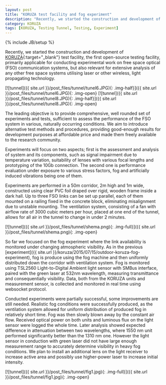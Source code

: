```yaml
---
layout: post
title: "KORUZA test facility and fog experiment"
description: "Recently, we started the construction and development of KORUZA test facility, the first open-source testing facility, primarily applicable for conducting experimental work on free space optical (FSO) communication systems."
category: KORUZA
tags: [KORUZA, Testing Tunnel, Testing, Experiment]
---
```

{% include JB/setup %}


Recently, we started the construction and development of [KORUZA](http://koruza.net/){:target="_blank"} test facility, the first open-source testing facility, primarily applicable for conducting experimental work on free space optical (FSO) communication systems, but also relevant for extensive analysis of any other free space systems utilising laser or other wireless, light propagating
technology.

[![tunnel]({{ site.url }}/post_files/tunnel/tunel6.JPG){: .img-half}]({{ site.url }}/post_files/tunnel/tunel6.JPG){: .img-open}
[![tunnel]({{ site.url }}/post_files/tunnel/tunel8.JPG){: .img-half}]({{ site.url }}/post_files/tunnel/tunel8.JPG){: .img-open}

The leading objective is to provide comprehensive, well rounded set of experiments and tests, sufficient to assess the performance of the FSO system in various, naturally occurring conditions. We aim to introduce alternative test methods and procedures, providing good-enough results for development purposes at affordable price and made them freely available to the research community. 

Experiments will focus on two aspects; first is the assessment and analysis of system and its components, such as signal impairment due to temperature variation, suitability of lenses with various focal lengths and prototyping of the 10Gb connection. The second one is performance evaluation under exposure to various stress factors, fog and artificially induced vibrations being one of them.

Experiments are performed in a 50m corridor, 2m high and 1m wide, constructed using clear PVC foil draped over rigid, wooden frame inside a dark hall. Up to three FSO links can be set up parallel, each of them mounted on a railing fixed in the concrete block, eliminating misalignment due to unstable mounting. The ventilation system, consisting of a fan with airflow rate of 3000 cubic meters per hour, placed at one end of the tunnel, allows for all air in the tunnel to change in under 2 minutes.

[![tunnel]({{ site.url }}/post_files/tunnel/shema.png){: .img-full}]({{ site.url }}/post_files/tunnel/shema.png){: .img-open}

So far we focused on the fog experiment where the link availability is monitored under changing atmospheric visibility. As in the previous [experiment]({{ site.url }}/koruza/2015/07/15/outdoor-koruza-fog-experiment), fog is produce using the fog machine and then uniformly distributed down the corridor with ventilation system. Fog is monitored using  TSL2560 Light-to-Digital Ambient light sensor with SMBus interface, paired with the green laser at 532nm wavelength, measuring transmittance and consequentially visibility. Data, both from the KORUZA units and measurement sensor, is collected and monitored in real time using websocket protocol.

Conducted experiments were partially successful, some improvements are still needed. Realistic fog conditions were successfully produced, as the ventilation system allowed for uniform distribution of produced fog in relatively short time. Fog was then slowly blown away by the constant air flow. Received optical power on both units and luminous flux on the light sensor were logged the whole time. Later analysis showed expected difference in attenuation between two wavelengths, where 1550 nm unit performed significantly better than the 1310 nm one. However the light sensor in conduction with green laser did not have large enough measurement range to accurately determine visibility in heavy fog conditions. We plan to install an additional lens on the light receiver to increase active area and possibly use higher-power laser to increase initial intensity.  

[![tunnel]({{ site.url }}/post_files/tunnel/fig1.jpg){: .img-full}]({{ site.url }}/post_files/tunnel/fig1.jpg){: .img-open}

